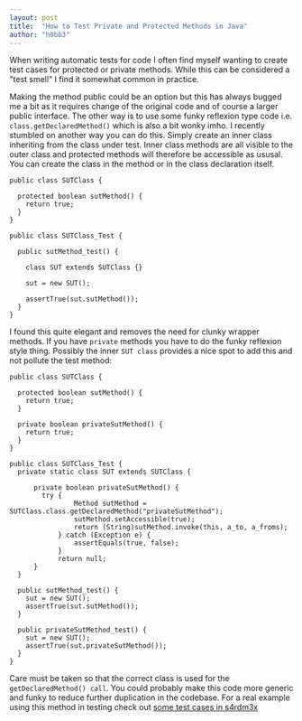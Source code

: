 ```yaml
---
layout: post
title:  "How to Test Private and Protected Methods in Java"
author: "h0bb3"
---
```


When writing automatic tests for code I often find myself wanting to create test cases for protected or private methods. While this can be considered a "test smell" I find it somewhat common in practice.

Making the method public could be an option but this has always bugged me a bit as it requires change of the original code and of course a larger public interface. The other way is to use some funky reflexion type code i.e. `class.getDeclaredMethod()` which is also a bit wonky imho. I recently stumbled on another way you can do this. Simply create an inner class inheriting from the class under test. Inner class methods are all visible to the outer class and protected methods will therefore be accessible as ususal. You can create the class in the method or in the class declaration itself.

```
public class SUTClass {

  protected boolean sutMethod() {
    return true;
  }
}

public class SUTClass_Test {

  public sutMethod_test() {
  
    class SUT extends SUTClass {}
    
    sut = new SUT();
    
    assertTrue(sut.sutMethod());
  }
}
```

I found this quite elegant and removes the need for clunky wrapper methods. If you have `private` methods you have to do the funky reflexion style thing. Possibly the inner `SUT class` provides a nice spot to add this and not pollute the test method:

```
public class SUTClass {

  protected boolean sutMethod() {
    return true;
  }
  
  private boolean privateSutMethod() {
    return true;
  }
}

public class SUTClass_Test {
  private static class SUT extends SUTClass {
    
      private boolean privateSutMethod() {
        try {
                Method sutMethod = SUTClass.class.getDeclaredMethod("privateSutMethod");
                sutMethod.setAccessible(true);
                return (String)sutMethod.invoke(this, a_to, a_froms);
            } catch (Exception e) {
                assertEquals(true, false);
            }
            return null;
      }
  }

  public sutMethod_test() {
    sut = new SUT();  
    assertTrue(sut.sutMethod());
  }
  
  public privateSutMethod_test() {
    sut = new SUT();
    assertTrue(sut.privateSutMethod());
  }
}
```

Care must be taken so that the correct class is used for the `getDeclaredMethod() call`. You could probably make this code more generic and funky to reduce further duplication in the codebase.
For a real example using this method in testing check out [some test cases in s4rdm3x](https://github.com/tobias-dv-lnu/s4rdm3x/blob/NBWeights/src/test/java/se/lnu/siq/s4rdm3x/model/cmd/mapper/NBMapperTests.java)
